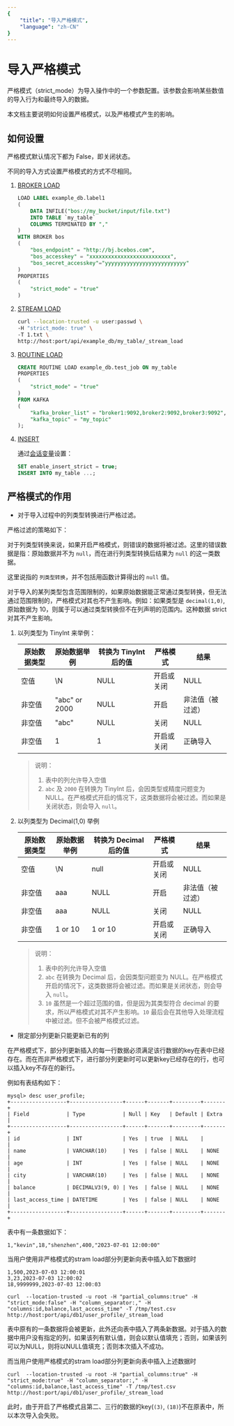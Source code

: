 ```yaml
---
{
    "title": "导入严格模式",
    "language": "zh-CN"
}
---
```


<!-- 
Licensed to the Apache Software Foundation (ASF) under one
or more contributor license agreements.  See the NOTICE file
distributed with this work for additional information
regarding copyright ownership.  The ASF licenses this file
to you under the Apache License, Version 2.0 (the
"License"); you may not use this file except in compliance
with the License.  You may obtain a copy of the License at

  http://www.apache.org/licenses/LICENSE-2.0

Unless required by applicable law or agreed to in writing,
software distributed under the License is distributed on an
"AS IS" BASIS, WITHOUT WARRANTIES OR CONDITIONS OF ANY
KIND, either express or implied.  See the License for the
specific language governing permissions and limitations
under the License.
-->


# 导入严格模式

严格模式（strict_mode）为导入操作中的一个参数配置。该参数会影响某些数值的导入行为和最终导入的数据。

本文档主要说明如何设置严格模式，以及严格模式产生的影响。

## 如何设置

严格模式默认情况下都为 False，即关闭状态。

不同的导入方式设置严格模式的方式不尽相同。

1. [BROKER LOAD](../../../sql-manual/sql-reference/Data-Manipulation-Statements/Load/BROKER-LOAD)

   ```sql
   LOAD LABEL example_db.label1
   (
       DATA INFILE("bos://my_bucket/input/file.txt")
       INTO TABLE `my_table`
       COLUMNS TERMINATED BY ","
   )
   WITH BROKER bos
   (
       "bos_endpoint" = "http://bj.bcebos.com",
       "bos_accesskey" = "xxxxxxxxxxxxxxxxxxxxxxxxxx",
       "bos_secret_accesskey"="yyyyyyyyyyyyyyyyyyyyyyyyyy"
   )
   PROPERTIES
   (
       "strict_mode" = "true"
   )
   ```

2. [STREAM LOAD](../../../sql-manual/sql-reference/Data-Manipulation-Statements/Load/STREAM-LOAD)

   ```bash
   curl --location-trusted -u user:passwd \
   -H "strict_mode: true" \
   -T 1.txt \
   http://host:port/api/example_db/my_table/_stream_load
   ```

3. [ROUTINE LOAD](../../../sql-manual/sql-reference/Data-Manipulation-Statements/Load/CREATE-ROUTINE-LOAD)

   ```sql
   CREATE ROUTINE LOAD example_db.test_job ON my_table
   PROPERTIES
   (
       "strict_mode" = "true"
   ) 
   FROM KAFKA
   (
       "kafka_broker_list" = "broker1:9092,broker2:9092,broker3:9092",
       "kafka_topic" = "my_topic"
   );
   ```

4. [INSERT](../../../sql-manual/sql-reference/Data-Manipulation-Statements/Manipulation/INSERT)

   通过[会话变量](../../../advanced/variables)设置：

   ```sql
   SET enable_insert_strict = true;
   INSERT INTO my_table ...;
   ```

## 严格模式的作用

- 对于导入过程中的列类型转换进行严格过滤。

严格过滤的策略如下：

对于列类型转换来说，如果开启严格模式，则错误的数据将被过滤。这里的错误数据是指：原始数据并不为 `null`，而在进行列类型转换后结果为 `null` 的这一类数据。

这里说指的 `列类型转换`，并不包括用函数计算得出的 `null` 值。

对于导入的某列类型包含范围限制的，如果原始数据能正常通过类型转换，但无法通过范围限制的，严格模式对其也不产生影响。例如：如果类型是 `decimal(1,0)`, 原始数据为 10，则属于可以通过类型转换但不在列声明的范围内。这种数据 strict 对其不产生影响。

1. 以列类型为 TinyInt 来举例：

   | 原始数据类型 | 原始数据举例  | 转换为 TinyInt 后的值 | 严格模式   | 结果             |
   | ------------ | ------------- | --------------------- | ---------- | ---------------- |
   | 空值         | \N            | NULL                  | 开启或关闭 | NULL             |
   | 非空值       | "abc" or 2000 | NULL                  | 开启       | 非法值（被过滤） |
   | 非空值       | "abc"         | NULL                  | 关闭       | NULL             |
   | 非空值       | 1             | 1                     | 开启或关闭 | 正确导入         |

   > 说明：
   >
   > 1. 表中的列允许导入空值
   > 2. `abc` 及 `2000` 在转换为 TinyInt 后，会因类型或精度问题变为 NULL。在严格模式开启的情况下，这类数据将会被过滤。而如果是关闭状态，则会导入 `null`。

2. 以列类型为 Decimal(1,0) 举例

   | 原始数据类型 | 原始数据举例 | 转换为 Decimal 后的值 | 严格模式   | 结果             |
   | ------------ | ------------ | --------------------- | ---------- | ---------------- |
   | 空值         | \N           | null                  | 开启或关闭 | NULL             |
   | 非空值       | aaa          | NULL                  | 开启       | 非法值（被过滤） |
   | 非空值       | aaa          | NULL                  | 关闭       | NULL             |
   | 非空值       | 1 or 10      | 1 or 10               | 开启或关闭 | 正确导入         |

   > 说明：
   >
   > 1. 表中的列允许导入空值
   > 2. `abc` 在转换为 Decimal 后，会因类型问题变为 NULL。在严格模式开启的情况下，这类数据将会被过滤。而如果是关闭状态，则会导入 `null`。
   > 3. `10` 虽然是一个超过范围的值，但是因为其类型符合 decimal 的要求，所以严格模式对其不产生影响。`10` 最后会在其他导入处理流程中被过滤。但不会被严格模式过滤。

- 限定部分列更新只能更新已有的列

在严格模式下，部分列更新插入的每一行数据必须满足该行数据的key在表中已经存在。而在而非严格模式下，进行部分列更新时可以更新key已经存在的行，也可以插入key不存在的新行。

例如有表结构如下：
```
mysql> desc user_profile;
+------------------+-----------------+------+-------+---------+-------+
| Field            | Type            | Null | Key   | Default | Extra |
+------------------+-----------------+------+-------+---------+-------+
| id               | INT             | Yes  | true  | NULL    |       |
| name             | VARCHAR(10)     | Yes  | false | NULL    | NONE  |
| age              | INT             | Yes  | false | NULL    | NONE  |
| city             | VARCHAR(10)     | Yes  | false | NULL    | NONE  |
| balance          | DECIMALV3(9, 0) | Yes  | false | NULL    | NONE  |
| last_access_time | DATETIME        | Yes  | false | NULL    | NONE  |
+------------------+-----------------+------+-------+---------+-------+
```

表中有一条数据如下：

```
1,"kevin",18,"shenzhen",400,"2023-07-01 12:00:00"
```

当用户使用非严格模式的stram load部分列更新向表中插入如下数据时

```
1,500,2023-07-03 12:00:01
3,23,2023-07-03 12:00:02
18,9999999,2023-07-03 12:00:03
```

```
curl  --location-trusted -u root -H "partial_columns:true" -H "strict_mode:false" -H "column_separator:," -H "columns:id,balance,last_access_time" -T /tmp/test.csv http://host:port/api/db1/user_profile/_stream_load
```

表中原有的一条数据将会被更新，此外还向表中插入了两条新数据。对于插入的数据中用户没有指定的列，如果该列有默认值，则会以默认值填充；否则，如果该列可以为NULL，则将以NULL值填充；否则本次插入不成功。

而当用户使用严格模式的stram load部分列更新向表中插入上述数据时

```
curl  --location-trusted -u root -H "partial_columns:true" -H "strict_mode:true" -H "column_separator:," -H "columns:id,balance,last_access_time" -T /tmp/test.csv http://host:port/api/db1/user_profile/_stream_load
```

此时，由于开启了严格模式且第二、三行的数据的key(`(3)`, `(18)`)不在原表中，所以本次导入会失败。
